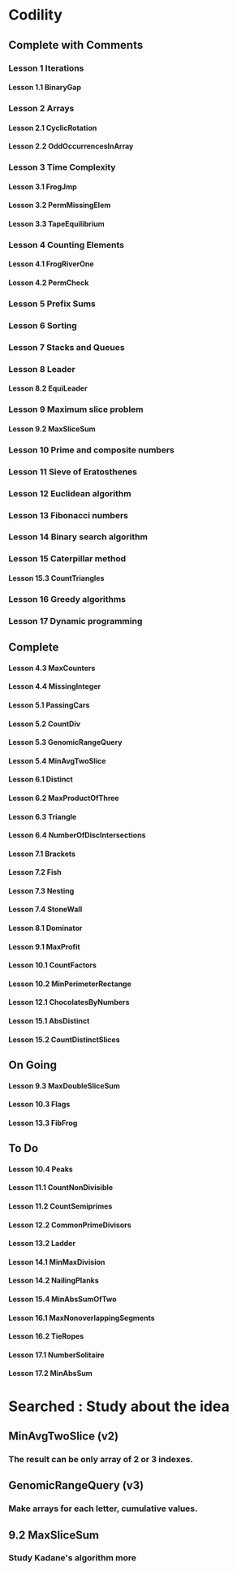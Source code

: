 # Codility
## Complete with Comments
### Lesson 1 Iterations
#### Lesson 1.1 BinaryGap
### Lesson 2 Arrays
#### Lesson 2.1 CyclicRotation
#### Lesson 2.2 OddOccurrencesInArray
### Lesson 3 Time Complexity
#### Lesson 3.1 FrogJmp
#### Lesson 3.2 PermMissingElem
#### Lesson 3.3 TapeEquilibrium
### Lesson 4 Counting Elements
#### Lesson 4.1 FrogRiverOne
#### Lesson 4.2 PermCheck
### Lesson 5 Prefix Sums
####
### Lesson 6 Sorting
####
### Lesson 7 Stacks and Queues
####
### Lesson 8 Leader
#### Lesson 8.2 EquiLeader
### Lesson 9 Maximum slice problem
#### Lesson 9.2 MaxSliceSum
### Lesson 10 Prime and composite numbers
####
### Lesson 11 Sieve of Eratosthenes
####
### Lesson 12 Euclidean algorithm
####
### Lesson 13 Fibonacci numbers
####
### Lesson 14 Binary search algorithm
####
### Lesson 15 Caterpillar method
#### Lesson 15.3 CountTriangles
### Lesson 16 Greedy algorithms
####
### Lesson 17 Dynamic programming
####

## Complete
#### Lesson 4.3 MaxCounters
#### Lesson 4.4 MissingInteger
#### Lesson 5.1 PassingCars
#### Lesson 5.2 CountDiv
#### Lesson 5.3 GenomicRangeQuery
#### Lesson 5.4 MinAvgTwoSlice
#### Lesson 6.1 Distinct
#### Lesson 6.2 MaxProductOfThree
#### Lesson 6.3 Triangle
#### Lesson 6.4 NumberOfDiscIntersections
#### Lesson 7.1 Brackets
#### Lesson 7.2 Fish
#### Lesson 7.3 Nesting
#### Lesson 7.4 StoneWall
#### Lesson 8.1 Dominator
#### Lesson 9.1 MaxProfit
#### Lesson 10.1 CountFactors
#### Lesson 10.2 MinPerimeterRectange
#### Lesson 12.1 ChocolatesByNumbers
#### Lesson 15.1 AbsDistinct
#### Lesson 15.2 CountDistinctSlices

## On Going
#### Lesson 9.3 MaxDoubleSliceSum
#### Lesson 10.3 Flags
#### Lesson 13.3 FibFrog

## To Do
#### Lesson 10.4 Peaks
#### Lesson 11.1 CountNonDivisible
#### Lesson 11.2 CountSemiprimes
#### Lesson 12.2 CommonPrimeDivisors
#### Lesson 13.2 Ladder
#### Lesson 14.1 MinMaxDivision
#### Lesson 14.2 NailingPlanks
#### Lesson 15.4 MinAbsSumOfTwo
#### Lesson 16.1 MaxNonoverlappingSegments
#### Lesson 16.2 TieRopes
#### Lesson 17.1 NumberSolitaire
#### Lesson 17.2 MinAbsSum

# Searched : Study about the idea
## MinAvgTwoSlice (v2)
### The result can be only array of 2 or 3 indexes.
## GenomicRangeQuery (v3)
### Make arrays for each letter, cumulative values.
## 9.2 MaxSliceSum 
### Study Kadane's algorithm more